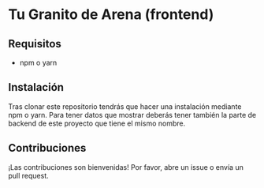 # Tu Granito de Arena (frontend)

## Requisitos

- npm o yarn

## Instalación

Tras clonar este repositorio tendrás que hacer una instalación mediante npm o yarn.
Para tener datos que mostrar deberás tener también la parte de backend de este proyecto que tiene el mismo nombre.

## Contribuciones
¡Las contribuciones son bienvenidas! Por favor, abre un issue o envía un pull request.
